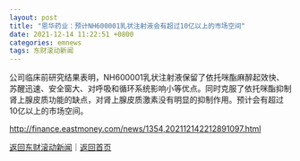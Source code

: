 ```yaml
---
layout: post
title: "恩华药业：预计NH600001乳状注射液会有超过10亿以上的市场空间"
date: 2021-12-14 11:22:51 +0800
categories: emnews
tags: 东财滚动新闻
---
```


公司临床前研究结果表明，NH600001乳状注射液保留了依托咪酯麻醉起效快、苏醒迅速、安全窗大、对呼吸和循环系统影响小等优点。同时克服了依托咪酯抑制肾上腺皮质功能的缺点，对肾上腺皮质激素没有明显的抑制作用。预计会有超过10亿以上的市场空间。

<http://finance.eastmoney.com/news/1354,202112142212891097.html>

[返回东财滚动新闻](//finews.withounder.com/emnews/)｜[返回首页](//finews.withounder.com/)